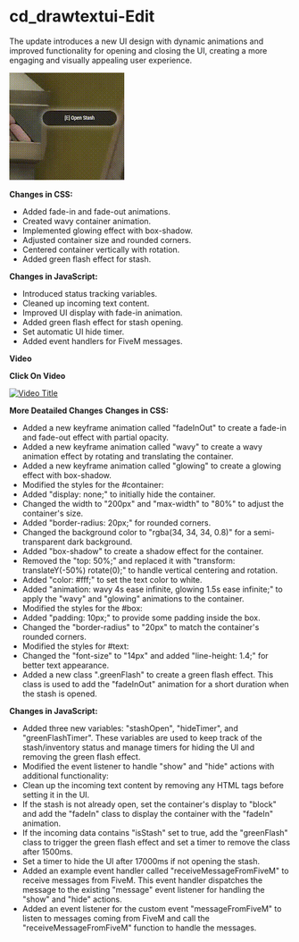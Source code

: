 # cd_drawtextui-Edit
The update introduces a new UI design with dynamic animations and improved functionality for opening and closing the UI, creating a more engaging and visually appealing user experience.

![](gifvideo.gif)

**__Changes in CSS:__**

- Added fade-in and fade-out animations.
- Created wavy container animation.
- Implemented glowing effect with box-shadow.
- Adjusted container size and rounded corners.
- Centered container vertically with rotation.
- Added green flash effect for stash.

**__Changes in JavaScript:__**

- Introduced status tracking variables.
- Cleaned up incoming text content.
- Improved UI display with fade-in animation.
- Added green flash effect for stash opening.
- Set automatic UI hide timer.
- Added event handlers for FiveM messages.

**Video**

**__Click On Video__**

[![Video Title](https://i9.ytimg.com/vi_webp/ZSQ89qYbnA4/mq2.webp?sqp=CJT-8aUG-oaymwEmCMACELQB8quKqQMa8AEB-AH-CYAC0AWKAgwIABABGHIgZyg6MA8=&rs=AOn4CLAP972_UsBrtcrwTw6QRPpuPNlqOg)](https://www.youtube.com/watch?v=ZSQ89qYbnA4)

__**More Deatailed Changes**__
**Changes in CSS:**

- Added a new keyframe animation called "fadeInOut" to create a fade-in and fade-out effect with partial opacity.
- Added a new keyframe animation called "wavy" to create a wavy animation effect by rotating and translating the container.
- Added a new keyframe animation called "glowing" to create a glowing effect with box-shadow.
- Modified the styles for the #container:
- Added "display: none;" to initially hide the container.
- Changed the width to "200px" and "max-width" to "80%" to adjust the container's size.
- Added "border-radius: 20px;" for rounded corners.
- Changed the background color to "rgba(34, 34, 34, 0.8)" for a semi-transparent dark background.
- Added "box-shadow" to create a shadow effect for the container.
- Removed the "top: 50%;" and replaced it with "transform: translateY(-50%) rotate(0);" to handle vertical centering and rotation.
- Added "color: #fff;" to set the text color to white.
- Added "animation: wavy 4s ease infinite, glowing 1.5s ease infinite;" to apply the "wavy" and "glowing" animations to the container.
- Modified the styles for the #box:
- Added "padding: 10px;" to provide some padding inside the box.
- Changed the "border-radius" to "20px" to match the container's rounded corners.
- Modified the styles for #text:
- Changed the "font-size" to "14px" and added "line-height: 1.4;" for better text appearance.
- Added a new class ".greenFlash" to create a green flash effect. This class is used to add the "fadeInOut" animation for a short duration when the stash is opened.

**Changes in JavaScript:**

- Added three new variables: "stashOpen", "hideTimer", and "greenFlashTimer". These variables are used to keep track of the stash/inventory status and manage timers for hiding the UI and removing the green flash effect.
- Modified the event listener to handle "show" and "hide" actions with additional functionality:
- Clean up the incoming text content by removing any HTML tags before setting it in the UI.
- If the stash is not already open, set the container's display to "block" and add the "fadeIn" class to display the container with the "fadeIn" animation.
- If the incoming data contains "isStash" set to true, add the "greenFlash" class to trigger the green flash effect and set a timer to remove the class after 1500ms.
- Set a timer to hide the UI after 17000ms if not opening the stash.
- Added an example event handler called "receiveMessageFromFiveM" to receive messages from FiveM. This event handler dispatches the message to the existing "message" event listener for handling the "show" and "hide" actions.
- Added an event listener for the custom event "messageFromFiveM" to listen to messages coming from FiveM and call the "receiveMessageFromFiveM" function to handle the messages.

